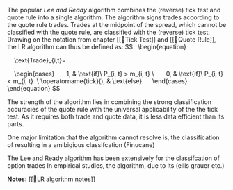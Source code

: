 The popular *Lee and Ready* algorithm combines the (reverse) tick test and quote rule into a single algorithm. The algorithm signs trades according to the quote rule trades. Trades at the midpoint of the spread, which cannot be classified with the quote rule, are classified with the (reverse) tick test. Drawing on the notation from chapter [[🔢Tick Test]] and [[🔢Quote Rule]], the LR algorithm can thus be defined as:
$$
  \begin{equation}

    \text{Trade}_{i,t}=

    \begin{cases}
      1, & \text{if}\ P_{i, t} > m_{i, t} \\
      0, & \text{if}\ P_{i, t} < m_{i, t}  \\
	  \operatorname{tick}(), & \text{else}.
    \end{cases}
  \end{equation}
$$

The strength of the algorithm lies in combining the strong classification accuracies of the quote rule with the universal applicability of the the tick test. As it requires both trade and quote data, it is less data efficient than its parts.  

One major limitation that the algorithm cannot resolve is, the classification of  resulting in a amibigious classifcation (Finucane)

The Lee and Ready algorithm has been extensively for the classifcation of option trades 
In empirical studies, the algorithm, due to its (ellis grauer etc.)


**Notes:**
[[🔢LR algorithm notes]]